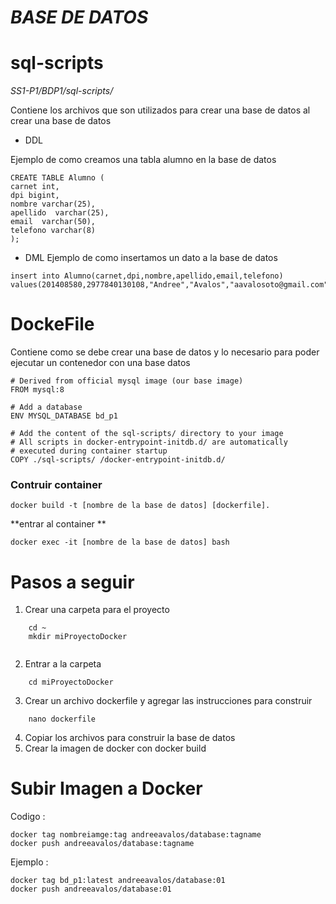 # _BASE DE DATOS_

# sql-scripts 

_SS1-P1/BDP1/sql-scripts/_

Contiene los archivos que son utilizados para crear una base de datos al crear una base de datos

- DDL

Ejemplo de como creamos una tabla alumno en la base de datos

```
CREATE TABLE Alumno (
carnet int,
dpi bigint,
nombre varchar(25),
apellido  varchar(25),
email  varchar(50),
telefono varchar(8)
);
```

- DML
Ejemplo de como insertamos un dato a la base de datos
```
insert into Alumno(carnet,dpi,nombre,apellido,email,telefono) values(201408580,2977840130108,"Andree","Avalos","aavalosoto@gmail.com","35385252");

```


# DockeFile
Contiene como se debe crear una base de datos y lo necesario para poder ejecutar un contenedor con una base datos

```
# Derived from official mysql image (our base image)
FROM mysql:8

# Add a database
ENV MYSQL_DATABASE bd_p1

# Add the content of the sql-scripts/ directory to your image
# All scripts in docker-entrypoint-initdb.d/ are automatically
# executed during container startup
COPY ./sql-scripts/ /docker-entrypoint-initdb.d/
```

### Contruir container
```
docker build -t [nombre de la base de datos] [dockerfile].
```
**entrar al container **
```
docker exec -it [nombre de la base de datos] bash
```
# Pasos a seguir
1. Crear una carpeta para el proyecto
```
    cd ~
    mkdir miProyectoDocker
   
```
2. Entrar a la carpeta
```
    cd miProyectoDocker
```
3. Crear un archivo dockerfile y agregar las instrucciones para construir
```
    nano dockerfile
```
4. Copiar los archivos para construir la base de datos
5. Crear la imagen de docker con docker build

# Subir Imagen a Docker 

Codigo :
```
docker tag nombreiamge:tag andreeavalos/database:tagname
docker push andreeavalos/database:tagname
```

Ejemplo :
```
docker tag bd_p1:latest andreeavalos/database:01
docker push andreeavalos/database:01
```
